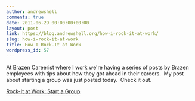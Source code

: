 ```yaml
---
author: andrewshell
comments: true
date: 2011-06-29 00:00:00+00:00
layout: post
link: https://blog.andrewshell.org/how-i-rock-it-at-work/
slug: how-i-rock-it-at-work
title: How I Rock-It at Work
wordpress_id: 57
---
```


At Brazen Careerist where I work we're having a series of posts by Brazen employees with tips about how they got ahead in their careers.  My post about starting a group was just posted today.  Check it out.

[Rock-It at Work: Start a Group](http://blog.brazencareerist.com/2011/06/29/rock-it-at-work-start-a-group/)
